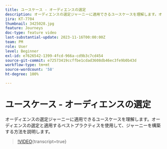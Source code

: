 ```yaml
---
title: ユースケース - オーディエンスの選定
description: オーディエンスの選定ジャーニーに適用できるユースケースを理解します。オーディエンスの選定と適用するベストプラクティスを使用して、ジャーニーを構築する方法を説明します。
jira: KT-7704
thumbnail: 3425028.jpg
feature: Journeys
doc-type: feature video
last-substantial-update: 2023-11-16T00:00:00Z
team: PM
role: User
level: Beginner
exl-id: e7626542-1399-4fcd-966a-cd9b3c7cd454
source-git-commit: e72573419ccffbe1cdad3608db46ec3fe9b0b43d
workflow-type: tm+mt
source-wordcount: '58'
ht-degree: 100%

---
```


# ユースケース - オーディエンスの選定

オーディエンスの選定ジャーニーに適用できるユースケースを理解します。オーディエンスの選定と適用するベストプラクティスを使用して、ジャーニーを構築する方法を説明します。

>[!VIDEO](https://video.tv.adobe.com/v/3425028?quality=12&learn=on){transcript=true}
